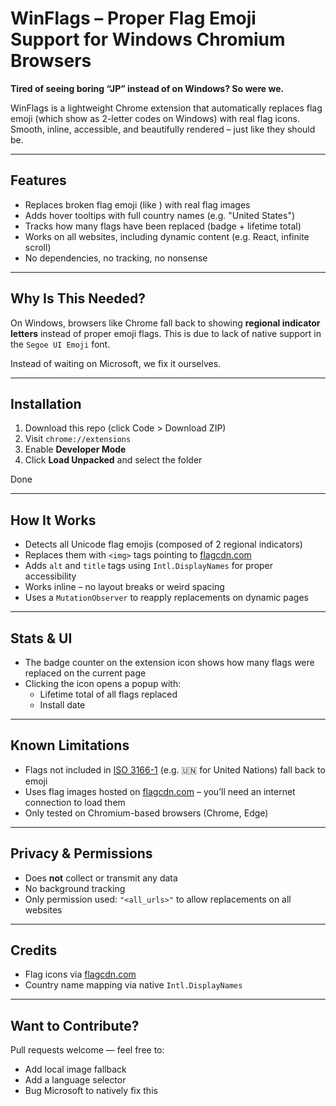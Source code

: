 # WinFlags – Proper Flag Emoji Support for Windows Chromium Browsers

**Tired of seeing boring “JP” instead of  on Windows? So were we.**

WinFlags is a lightweight Chrome extension that automatically replaces flag emoji (which show as 2-letter codes on Windows) with real flag icons. Smooth, inline, accessible, and beautifully rendered – just like they should be.

---

## Features

- Replaces broken flag emoji (like ) with real flag images
- Adds hover tooltips with full country names (e.g. "United States")
- Tracks how many flags have been replaced (badge + lifetime total)
- Works on all websites, including dynamic content (e.g. React, infinite scroll)
- No dependencies, no tracking, no nonsense

---

## Why Is This Needed?

On Windows, browsers like Chrome fall back to showing **regional indicator letters** instead of proper emoji flags. This is due to lack of native support in the `Segoe UI Emoji` font.

Instead of waiting on Microsoft, we fix it ourselves.

---

## Installation

1. Download this repo (click Code > Download ZIP)
2. Visit `chrome://extensions`
3. Enable **Developer Mode**
4. Click **Load Unpacked** and select the folder

Done

---

## How It Works

- Detects all Unicode flag emojis (composed of 2 regional indicators)
- Replaces them with `<img>` tags pointing to [flagcdn.com](https://flagcdn.com/)
- Adds `alt` and `title` tags using `Intl.DisplayNames` for proper accessibility
- Works inline – no layout breaks or weird spacing
- Uses a `MutationObserver` to reapply replacements on dynamic pages

---

## Stats & UI

- The badge counter on the extension icon shows how many flags were replaced on the current page
- Clicking the icon opens a popup with:
  - Lifetime total of all flags replaced
  - Install date

---

## Known Limitations

- Flags not included in [ISO 3166-1](https://en.wikipedia.org/wiki/ISO_3166-1_alpha-2) (e.g. 🇺🇳 for United Nations) fall back to emoji
- Uses flag images hosted on [flagcdn.com](https://flagcdn.com) – you’ll need an internet connection to load them
- Only tested on Chromium-based browsers (Chrome, Edge)

---

## Privacy & Permissions

- Does **not** collect or transmit any data
- No background tracking
- Only permission used: `"<all_urls>"` to allow replacements on all websites

---

## Credits

- Flag icons via [flagcdn.com](https://flagcdn.com)
- Country name mapping via native `Intl.DisplayNames`

---

## Want to Contribute?

Pull requests welcome — feel free to:
- Add local image fallback
- Add a language selector
- Bug Microsoft to natively fix this
